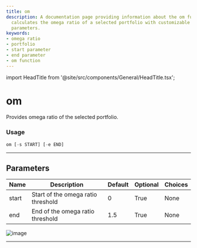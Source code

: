 ```yaml
---
title: om
description: A documentation page providing information about the om function that
  calculates the omega ratio of a selected portfolio with customizable start and end
  parameters.
keywords:
- omega ratio
- portfolio
- start parameter
- end parameter
- om function
---
```


import HeadTitle from '@site/src/components/General/HeadTitle.tsx';

<HeadTitle title="om - Portfolio - Reference | OpenBB Terminal Docs" />

# om

Provides omega ratio of the selected portfolio.

### Usage

```python
om [-s START] [-e END]
```

---

## Parameters

| Name | Description | Default | Optional | Choices |
| ---- | ----------- | ------- | -------- | ------- |
| start | Start of the omega ratio threshold | 0 | True | None |
| end | End of the omega ratio threshold | 1.5 | True | None |

![image](https://user-images.githubusercontent.com/75195383/163531048-c8efc8f7-d2a2-40ba-acca-811c8b92b264.png)

---
